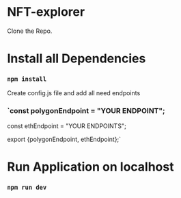 # NFT-explorer
Clone the Repo.

# Install all Dependencies
### `npm install`

Create config.js file and add all need endpoints

### `const polygonEndpoint = "YOUR ENDPOINT";
const ethEndpoint = "YOUR ENDPOINTS";

export {polygonEndpoint, ethEndpoint};`

# Run Application on localhost
### `npm run dev`

